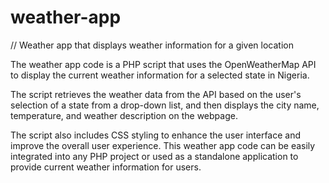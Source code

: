 # weather-app
// Weather app that displays weather information for a given location

The weather app code is a PHP script that uses the OpenWeatherMap API to display the current weather information for a selected state in Nigeria. 

The script retrieves the weather data from the API based on the user's selection of a state from a drop-down list, and then displays the city name, temperature, and weather description on the webpage. 

The script also includes CSS styling to enhance the user interface and improve the overall user experience. This weather app code can be easily integrated into any PHP project or used as a standalone application to provide current weather information for users.
